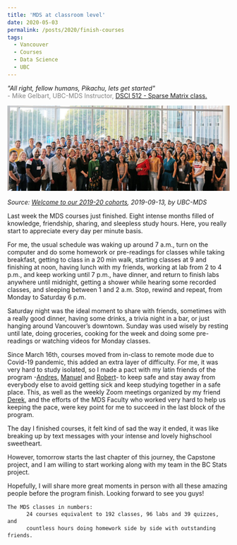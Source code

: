 ```yaml
---
title: 'MDS at classroom level'
date: 2020-05-03
permalink: /posts/2020/finish-courses
tags:
  - Vancouver
  - Courses
  - Data Science
  - UBC
---
```


<i>"All right, fellow humans, Pikachu, lets get started"</i>  
<span style="color:gray">- Mike Gelbart, UBC-MDS Instructor, </span>[DSCI 512 - Sparse Matrix class.](https://youtu.be/T5IYf5rvPfA)

<img src="/images/MDS_cohort_2019.jpeg" alt="cohort" />

*Source: [Welcome to our 2019-20 cohorts](https://masterdatascience.ubc.ca/student-success-stories/welcome-our-2019-20-cohorts?utm_campaign=mds%20r20%20mds%20new%20cohort%20blog&utm_medium=social&utm_source=linkedin), 2019-09-13, by UBC-MDS*  
  
Last week the MDS courses just finished. Eight intense months filled of knowledge, friendship, sharing, and sleepless study hours. Here, you really start to appreciate every day per minute basis.  

For me, the usual schedule was waking up around 7 a.m., turn on the computer and do some homework or pre-readings for classes while taking breakfast, getting to class in a 20 min walk, starting classes at 9 and finishing at noon, having lunch with my friends, working at lab from 2 to 4 p.m., and keep working until 7 p.m., have dinner, and return to finish labs anywhere until midnight, getting a shower while hearing some recorded classes, and sleeping between 1 and 2 a.m.  Stop, rewind and repeat, from Monday to Saturday 6 p.m.

Saturday night was the ideal moment to share with friends, sometimes with a really good dinner, having some drinks, a trivia night in a bar, or just hanging around Vancouver’s downtown. Sunday was used wisely by resting until late, doing groceries, cooking for the week and doing some pre-readings or watching videos for Monday classes.  

Since March 16th, courses moved from in-class to remote mode due to Covid-19 pandemic, this added an extra layer of difficulty. For me, it was very hard to study isolated, so I made a pact with my latin friends of the program -[Andres](https://github.com/AndresPitta), [Manuel](https://github.com/manu2856) and [Robert](https://github.com/robilizando)- to keep safe and stay away from everybody else to avoid getting sick and keep studying together in a safe place. This, as well as the weekly Zoom meetings organized by my friend [Derek](https://github.com/dkruszew), and the efforts of the MDS Faculty who worked very hard to help us keeping the pace, were key point for me to succeed in the last block of the program.  

The day I finished courses, it felt kind of sad the way it ended, it was like breaking up by text messages with your intense and lovely highschool sweetheart.  

However, tomorrow starts the last chapter of this journey, the Capstone project, and I am willing to start working along with my team in the BC Stats project.  

Hopefully, I will share more great moments in person with all these amazing people before the program finish. Looking forward to see you guys!  

```
The MDS classes in numbers:  
      24 courses equivalent to 192 classes, 96 labs and 39 quizzes, and  
      countless hours doing homework side by side with outstanding friends.
```

